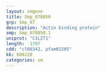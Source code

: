 ```yaml
---
layout: smgene
title: Smp_078050
grp: Smp_07
description: "Actin binding protein"
smp: Smp_078050.1
uniprot: "C1LZT1"
length:  1797
cdd: "cl08342, pfam02205"
kk: K06220
categories: sm
---
```

